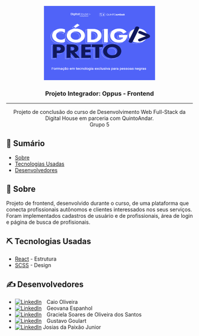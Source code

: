 <p align="center">
  <a href="" rel="noopener">
  <img width=300px height=200px src="./src/assets/img/logo-CP.png" alt="Logo do curso"></a>
</p>

<h3 align="center">Projeto Integrador: Oppus - Frontend</h3>

---

<p align="center"> Projeto de conclusão do curso de Desenvolvimento Web Full-Stack da Digital House em parceria com QuintoAndar.
    <br>
  Grupo 5
</p>

## 📝 Sumário

- [Sobre](#sobre)
- [Tecnologias Usadas](#tecnologias-usadas)
- [Desenvolvedores](#desenvolvedores)

## 🧐 Sobre <a name = "sobre"></a>

Projeto de frontend, desenvolvido durante o curso, de uma plataforma que conecta profissionais autônomos e clientes interessados nos seus serviços. Foram implementados cadastros de usuário e de profissionais, área de login e página de busca de profisionais.

## ⛏️ Tecnologias Usadas <a name = "tecnologias-usadas"></a>

- [React](https://pt-br.reactjs.org/) - Estrutura
- [SCSS](https://sass-lang.com/) - Design

## ✍️ Desenvolvedores <a name = "desenvolvedores"></a>

- [![LinkedIn](https://icons.iconarchive.com/icons/papirus-team/papirus-apps/16/github-icon.png "GitHub")](https://github.com/CaioSilvaOliveira) Caio Oliveira
- [![LinkedIn](https://icons.iconarchive.com/icons/papirus-team/papirus-apps/16/github-icon.png "GitHub")](https://github.com/GeovanaEspanhol) Geovana Espanhol
- [![LinkedIn](https://icons.iconarchive.com/icons/papirus-team/papirus-apps/16/github-icon.png "GitHub")](https://github.com/) Graciela Soares de Oliveira dos Santos
- [![LinkedIn](https://icons.iconarchive.com/icons/papirus-team/papirus-apps/16/github-icon.png "GitHub")](https://github.com/ovatsugbp) Gustavo Goulart
- [![LinkedIn](https://icons.iconarchive.com/icons/papirus-team/papirus-apps/16/github-icon.png "GitHub")](https://github.com/1001Josias) Josias da Paixão Junior
